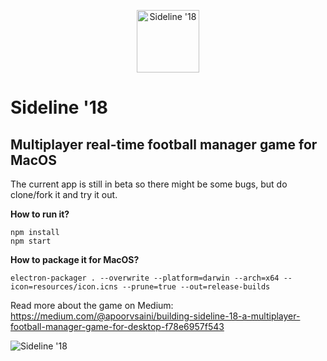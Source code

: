 <p align="center">
  <img src="https://ph-files.imgix.net/0745c2fb-5890-4c9d-9d0d-81901bedb284?auto=format&auto=compress&codec=mozjpeg&cs=strip&w=100&fit=max&dpr=2" width="100" height="100" alt="Sideline '18"/>
</p>


# Sideline '18

## Multiplayer real-time football manager game for MacOS

The current app is still in beta so there might be some bugs, but do clone/fork it and try it out.

**How to run it?**

```
npm install 
npm start
```

**How to package it for MacOS?**

```
electron-packager . --overwrite --platform=darwin --arch=x64 --icon=resources/icon.icns --prune=true --out=release-builds
```

Read more about the game on Medium: https://medium.com/@apoorvsaini/building-sideline-18-a-multiplayer-football-manager-game-for-desktop-f78e6957f543

<img src="https://cdn-images-1.medium.com/max/1200/1*sgMtFCcFUG-0VoOrZOYeeA.png" alt="Sideline '18"/>
